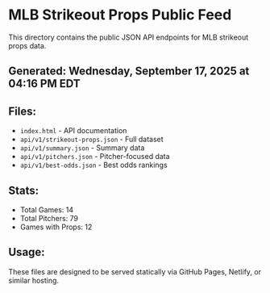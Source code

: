 # MLB Strikeout Props Public Feed

This directory contains the public JSON API endpoints for MLB strikeout props data.

## Generated: Wednesday, September 17, 2025 at 04:16 PM EDT

## Files:
- `index.html` - API documentation
- `api/v1/strikeout-props.json` - Full dataset
- `api/v1/summary.json` - Summary data
- `api/v1/pitchers.json` - Pitcher-focused data  
- `api/v1/best-odds.json` - Best odds rankings

## Stats:
- Total Games: 14
- Total Pitchers: 79
- Games with Props: 12

## Usage:
These files are designed to be served statically via GitHub Pages, Netlify, or similar hosting.
